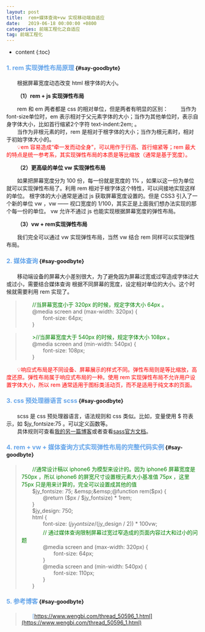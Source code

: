 ```yaml
---
layout: post
title:  rem+媒体查询+vw 实现移动端自适应
date:   2019-06-18 00:00:00 +0800
categories: 前端工程化之自适应
tag: 前端工程化
---
```


* content
{:toc}


#### <font color="#65A5EA" size="3">1. rem 实现弹性布局原理</font>			{#say-goodbyte}

&emsp;&emsp;根据屏幕宽度动态改变 html 根字体的大小。

&emsp;&emsp;**（1）rem + js 实现弹性布局**   

&emsp;&emsp;rem 和 em 两者都是 css 的相对单位，但是两者有明显的区别：
&emsp;&emsp;当作为font-size单位时，em 表示相对于父元素字体的大小；当作为其他单位时，表示自身字体大小，比如首行缩紧2个字符 text-indent:2em; 。     
&emsp;&emsp;当作为非根元素的时，rem 是相对于根字体的大小；当作为根元素时，相对于初始字体大小的。  
&emsp;&emsp;<font color="red">💡em 容易造成“牵一发而动全身”，可以用作于行高、首行缩紧等；rem 最大的特点是统一参考系，其实现弹性布局的本质是等比缩放（通常是基于宽度）。</font>

&emsp;&emsp;**（2）更高级的单位 vw 实现弹性布局**  

&emsp;&emsp;如果把屏幕宽度分为 100 份，每一份就是宽度的 1% ，如果以这一份为单位 就可以实现弹性布局了。利用 rem 相对于根字体这个特性，可以间接地实现这样的单位。 根字体的大小通常是通过 js 获取屏幕宽度设置的。但是 CSS3 引入了一个新的单位 vw ，vw —— 视口宽度的 1/100，其实正是上面我们想办法实现的那个每一份的单位。 vw 允许不通过 js 也能实现根据屏幕宽度的弹性布局。

&emsp;&emsp;**（3）vw + rem实现弹性布局**  

&emsp;&emsp;我们完全可以通过 vw 实现弹性布局，当然 vw 结合 rem 同样可以实现弹性布局。   
#### <font color="#65A5EA" size="3">2. 媒体查询</font>			{#say-goodbyte} 
&emsp;&emsp;移动端设备的屏幕大小差别很大，为了避免因为屏幕过宽或过窄造成字体过大或过小，需要结合媒体查询 根据不同屏幕的宽度，设定相对单位的大小。这个时候就需要利用 rem 实现了。 

>&emsp;&emsp;<font color="green">//当屏幕宽度小于 320px 的时候，规定字体大小 64px 。</font>  
>&emsp;&emsp;@media screen and (max-width: 320px) {  
>&emsp;&emsp;&emsp;&emsp;font-size: 64px;  
>&emsp;&emsp;}  

>&emsp;&emsp;<font color="green">>//当屏幕宽度大于 540px 的时候，规定字体大小 108px 。</font>  
>&emsp;&emsp;@media screen and (min-width: 540px) {  
>&emsp;&emsp;&emsp;&emsp;font-size: 108px;  
>&emsp;&emsp;}

&emsp;&emsp;<font color="red">💡响应式布局是不同设备、屏幕展示的样式不同。弹性布局则是等比缩放，高度还原。弹性布局属于响应式布局的一种。使用 rem 实现弹性布局不允许用户设置字体大小，所以 rem 通常适用于图标类活动页，而不是适用于纯文本的页面。</font>

#### <font color="#65A5EA" size="3">3. css 预处理器语言 scss</font>			{#say-goodbyte}     
&emsp;&emsp;scss 是 css 预处理器语言，语法规则和 css 类似。比如，变量使用 $ 符表示，如 $jy_fontsize:75 。可以定义函数等。  
&emsp;&emsp;具体规则可查看[我的另一篇博客](https://jenneyxu.github.io/JenneyXu.github.io/2019/05/29/JS%E5%9F%BA%E7%A1%80-this-%E5%8E%9F%E5%9E%8B-%E5%8E%9F%E5%9E%8B%E9%93%BE/)或者查看[sass官方文档](https://www.sass.hk/docs/)。

#### <font color="#65A5EA" size="3">4. rem + vw + 媒体查询方式实现弹性布局的完整代码实例</font>			{#say-goodbyte}     
>&emsp;&emsp;<font color="green">//通常设计稿以 iphone6 为模型来设计的。因为 iphone6 屏幕宽度是 750px ，所以 iphone6 的屏宽尺寸设置根元素大小基准值 75px ，这里 75px 只是用来计算的，完全可以设置成其他的值</font>  
>&emsp;&emsp;$jy_fontsize: 75;   
>&emsp;&emsp;@function rem($px) {  
>&emsp;&emsp;&emsp;&emsp;@return ($px / $jy_fontsize) * 1rem;  
>&emsp;&emsp;}  
>&emsp;&emsp;$jy_design: 750;  
>&emsp;&emsp;html {  
>&emsp;&emsp;&emsp;&emsp;font-size: ($jy_fontsize / ($jy_design / 2)) * 100vw;   
>&emsp;&emsp;&emsp;&emsp;<font color="green">// 通过媒体查询限制屏幕过宽过窄造成的页面内容过大和过小的问题</font>  
>&emsp;&emsp;&emsp;&emsp;@media screen and (max-width: 320px) {  
>&emsp;&emsp;&emsp;&emsp;&emsp;&emsp;font-size: 64px;  
>&emsp;&emsp;&emsp;&emsp;}  
>&emsp;&emsp;&emsp;&emsp;@media screen and (min-width: 540px) {  
>&emsp;&emsp;&emsp;&emsp;&emsp;&emsp;font-size: 110px;  
>&emsp;&emsp;&emsp;&emsp;}  
>&emsp;&emsp;}  

#### <font color="#65A5EA" size="3">5. 参考博客</font>			{#say-goodbyte}     
>&emsp;&emsp;<font color="65A5EA">[https://www.wengbi.com/thread_50596_1.html](https://www.wengbi.com/thread_50596_1.html)</font>  